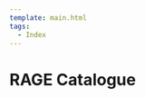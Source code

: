 ```yaml
---
template: main.html
tags:
  - Index
---
```


# RAGE Catalogue

<!-- material/tags { scope: true } -->
